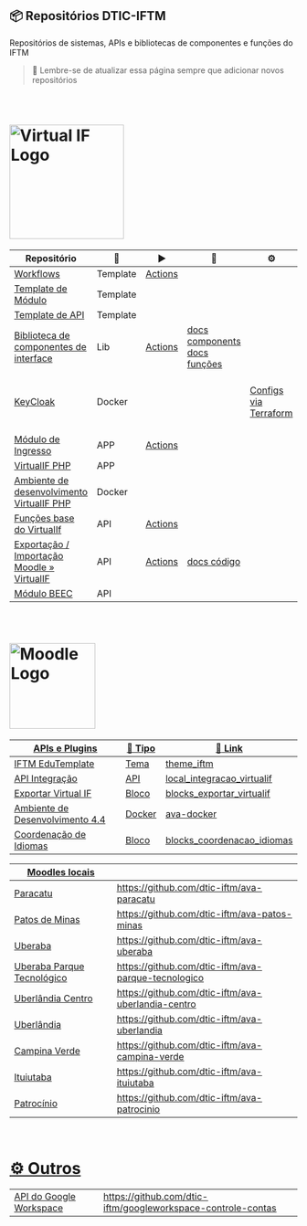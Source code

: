 ## 📦 Repositórios DTIC-IFTM
Repositórios de sistemas, APIs e bibliotecas de componentes e funções do IFTM

> 🧙 Lembre-se de atualizar essa página sempre que adicionar novos repositórios

</br>

# <img src="https://virtualif.iftm.edu.br/VRTL/visao/img/identidade_visual/logotipo-virtualif-marca-medio.svg" width="200" alt="Virtual IF Logo" />
| Repositório | 🔖 | ▶️ | 📑 | ⚙️ | ➕ | 
| ----------- | ----------- |  ----------- |   ----------- |   ----------- | ----------- | 
| [Workflows](https://github.com/dtic-iftm/vrtl-workflows) | Template | [Actions](https://github.com/dtic-iftm/vrtl-workflows/tree/main/.github/workflows) |
| [Template de Módulo](https://github.com/dtic-iftm/vrtl-app-modulo-template) | Template |  |
| [Template de API](https://github.com/dtic-iftm/vrtl-api-template) | Template |  |
| [Biblioteca de componentes de interface](https://github.com/dtic-iftm/vrtl-lib-layout-components-react) | Lib | [Actions](https://github.com/dtic-iftm/vrtl-lib-layout-components-react/actions)  | [docs components](http://ubiquitous-adventure-5k97pvo.pages.github.io/) <br> [docs funções](https://github.com/dtic-iftm/vrtl-lib-layout-components-react/blob/main/docs/functions/README.md) | 
| [KeyCloak](https://github.com/dtic-iftm/srv-keycloak) | Docker | | |  [Configs via Terraform](https://github.com/dtic-iftm/trf-keycloak-config) | [SPI permissões](https://github.com/dtic-iftm/spi-keycloak-mapper-permissoes/tree/main) <br> [SPI realm attributes](https://github.com/dtic-iftm/spi-keycloak-custom-realm-attributes) <br> [Temas](https://github.com/dtic-iftm/srv-keycloak-themes) <br>  |
| [Módulo de Ingresso](https://github.com/dtic-iftm/vrtl-app-ingresso-iftm) | APP | [Actions](https://github.com/dtic-iftm/vrtl-app-ingresso-iftm/actions) |  | 
| [VirtualIF PHP](https://github.com/dtic-iftm/vrtl-virtualif-php) | APP |  | 
| [Ambiente de desenvolvimento VirtualIF PHP](https://github.com/dtic-iftm/srv-virtualif-php) | Docker|  | 
| [Funções base do VirtualIf](https://github.com/dtic-iftm/vrtl-api-core) | API| [Actions](https://github.com/dtic-iftm/vrtl-api-core/tree/main/.github/workflows)
| [Exportação / Importação Moodle » VirtualIF](https://github.com/dtic-iftm/vrtl-api-ava) | API | [Actions](https://github.com/dtic-iftm/vrtl-api-ava/tree/master/.github/workflows) | [docs código](https://fuzzy-adventure-4k1kjwm.pages.github.io/)
| [Módulo BEEC](https://github.com/dtic-iftm/vrtl-api-beec) | API |  | 
</br>

# <a href="https://ava.iftm.edu.br/" target="blank"><img src="https://moodle.org/theme/moodleorg/pix/moodle_logo_TM.svg" width="150" alt="Moodle Logo" />

| APIs e Plugins | 📑 Tipo | :link: Link |  
| ----------- | ----------- | ----------- |
| IFTM EduTemplate | Tema | [theme_iftm](https://github.com/dtic-iftm/ava-theme-iftm-eduTemplate) |
| API Integração | API | [local_integracao_virtualif](https://github.com/dtic-iftm/ava-integracao-virtuailf)  |
| Exportar Virtual IF | Bloco | [blocks_exportar_virtualif](https://github.com/dtic-iftm/ava-block-exportar-virtualif) |
| Ambiente de Desenvolvimento 4.4 | Docker | [ava-docker](https://github.com/dtic-iftm/ava-docker)|
| Coordenação de Idiomas | Bloco | [blocks_coordenacao_idiomas](https://github.com/dtic-iftm/ava-block-idiomas)


| Moodles locais |  |  
| ----------- | ----------- |
| Paracatu | https://github.com/dtic-iftm/ava-paracatu | 
| Patos de Minas | https://github.com/dtic-iftm/ava-patos-minas |
| Uberaba | https://github.com/dtic-iftm/ava-uberaba |
| Uberaba Parque Tecnológico | https://github.com/dtic-iftm/ava-parque-tecnologico |
| Uberlândia Centro | https://github.com/dtic-iftm/ava-uberlandia-centro |
| Uberlândia | https://github.com/dtic-iftm/ava-uberlandia |
| Campina Verde | https://github.com/dtic-iftm/ava-campina-verde |
| Ituiutaba | https://github.com/dtic-iftm/ava-ituiutaba |
| Patrocínio | https://github.com/dtic-iftm/ava-patrocinio |


</br>

# ⚙️ Outros
| | |
| ----------- | ----------- |
| API do Google Workspace | https://github.com/dtic-iftm/googleworkspace-controle-contas |


